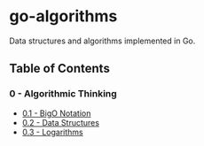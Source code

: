 # go-algorithms
Data structures and algorithms implemented in Go.

## Table of Contents

### 0 - Algorithmic Thinking
- [0.1 - BigO Notation](0-algorithmic-thinking/0.1-big-o-notation/README.md)
- [0.2 - Data Structures](0-algorithmic-thinking/0.2-data-structures/README.md)
- [0.3 - Logarithms](0-algorithmic-thinking/0.3-logarithms/README.md)

